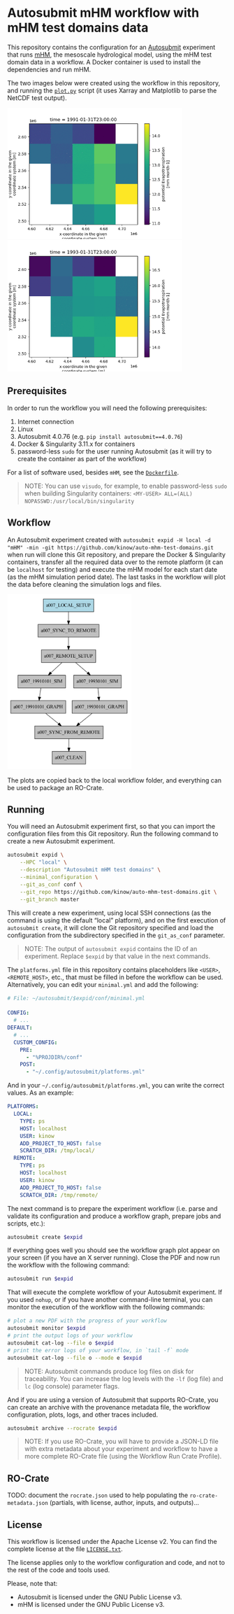 <!--
Licensed to the Apache Software Foundation (ASF) under one
or more contributor license agreements.  See the NOTICE file
distributed with this work for additional information
regarding copyright ownership.  The ASF licenses this file
to you under the Apache License, Version 2.0 (the
"License"); you may not use this file except in compliance
with the License.  You may obtain a copy of the License at

  http://www.apache.org/licenses/LICENSE-2.0

Unless required by applicable law or agreed to in writing,
software distributed under the License is distributed on an
"AS IS" BASIS, WITHOUT WARRANTIES OR CONDITIONS OF ANY
KIND, either express or implied.  See the License for the
specific language governing permissions and limitations
under the License.
-->

# Autosubmit mHM workflow with mHM test domains data

This repository contains the configuration for an [Autosubmit][autosubmit]
experiment that runs [mHM][mhm], the mesoscale hydrological model, using
the mHM test domain data in a workflow. A Docker container is used to install
the dependencies and run mHM.

The two images below were created using the workflow in this
repository, and running the [`plot.py`][plotpy] script (it uses
Xarray and Matplotlib to parse the NetCDF test output).

<div>
  <img src="./docs/plot_1991_1993.gif" style="max-width: 400px;" alt="mHM plot 1991-1993" />
  <img src="./docs/plot_1993_1995.gif" style="max-width: 400px;" alt="mHM plot 1993-1995" />
</div>

## Prerequisites

<!--
NOTE: With CWL you can list the software requirements for a computational
      workflow. Unfortunately we do not have the same for Autosubmit. But
      maybe we could find a way to give a specification of requirements?
      CWL can also declare that a workflow or tool needs Internet, and
      even Docker. So everything in this section can be part of the CWL
      Workflow definition. Would be nice to have something we could use
      in Autosubmit (like a standard way of defining it?).
-->

In order to run the workflow you will need the following
prerequisites:

1. Internet connection
2. Linux
3. Autosubmit 4.0.76 (e.g. `pip install autosubmit==4.0.76`)
4. Docker & Singularity 3.11.x for containers
5. password-less `sudo` for the user running Autosubmit (as it will
   try to create the container as part of the workflow)

For a list of software used, besides `mHM`, see the [`Dockerfile`][dockerfile].

> NOTE: You can use `visudo`, for example, to enable password-less
>       `sudo` when building Singularity containers:
>       `<MY-USER> ALL=(ALL) NOPASSWD:/usr/local/bin/singularity`

## Workflow

An Autosubmit experiment created with
`autosubmit expid -H local -d "mHM" -min -git https://github.com/kinow/auto-mhm-test-domains.git`
when run will clone this Git repository, and prepare the Docker
& Singularity containers, transfer all the required data over to
the remote platform (it can be `localhost` for testing) and execute
the mHM model for each start date (as the mHM simulation period date).
The last tasks in the workflow will plot the data before cleaning the
simulation logs and files.

<img src="./docs/mhm-workflow-graph.png" style="max-width: 400px; max-height: 400px;"  alt="mHM workflow graph"/>

The plots are copied back to the local workflow folder, and
everything can be used to package an RO-Crate.

## Running

You will need an Autosubmit experiment first, so that you
can import the configuration files from this Git repository.
Run the following command to create a new Autosubmit experiment.

```bash
autosubmit expid \
    --HPC "local" \
    --description "Autosubmit mHM test domains" \
    --minimal_configuration \
    --git_as_conf conf \
    --git_repo https://github.com/kinow/auto-mhm-test-domains.git \
    --git_branch master
```

This will create a new experiment, using local SSH connections
(as the command is using the default “local” platform), and on
the first execution of `autosubmit create`, it will clone the
Git repository specified and load the configuration from the
subdirectory specified in the `git_as_conf` parameter.

> NOTE: The output of `autosubmit expid` contains the ID of an
>       experiment. Replace `$expid` by that value in the next
>       commands.

The `platforms.yml` file in this repository contains placeholders
like `<USER>`, `<REMOTE_HOST>`, etc., that must be filled in before
the workflow can be used. Alternatively, you can edit your `minimal.yml`
and add the following:

```yaml
# File: ~/autosubmit/$expid/conf/minimal.yml

CONFIG:
  # ...
DEFAULT:
  # ...
  CUSTOM_CONFIG:
    PRE:
      - "%PROJDIR%/conf"
    POST:
      - "~/.config/autosubmit/platforms.yml"
```

And in your `~/.config/autosubmit/platforms.yml`, you can write the
correct values. As an example:

```yaml
PLATFORMS:
  LOCAL:
    TYPE: ps
    HOST: localhost
    USER: kinow
    ADD_PROJECT_TO_HOST: false
    SCRATCH_DIR: /tmp/local/
  REMOTE:
    TYPE: ps
    HOST: localhost
    USER: kinow
    ADD_PROJECT_TO_HOST: false
    SCRATCH_DIR: /tmp/remote/
```

The next command is to prepare the experiment workflow (i.e.
parse and validate its configuration and produce a workflow graph,
prepare jobs and scripts, etc.):

```bash
autosubmit create $expid
```

If everything goes well you should see the workflow graph plot
appear on your screen (if you have an X server running). Close
the PDF and now run the workflow with the following command:

```bash
autosubmit run $expid
```

That will execute the complete workflow of your Autosubmit
experiment. If you used `nohup`, or if you have another
command-line terminal, you can monitor the execution of
the workflow with the following commands:

```bash
# plot a new PDF with the progress of your workflow
autosubmit monitor $expid
# print the output logs of your workflow
autosubmit cat-log --file o $expid
# print the error logs of your workflow, in `tail -f` mode
autosubmit cat-log --file o --mode e $expid
```

> NOTE: Autosubmit commands produce log files on disk
>       for traceability. You can increase the log levels
>       with the `-lf` (log file) and `lc` (log console)
>       parameter flags.

And if you are using a version of Autosubmit that supports
RO-Crate, you can create an archive with the provenance
metadata file, the workflow configuration, plots, logs, and
other traces included.

```bash
autosubmit archive --rocrate $expid
```

> NOTE: If you use RO-Crate, you will have to provide a
>       JSON-LD file with extra metadata about your
>       experiment and workflow to have a more complete
>       RO-Crate file (using the Workflow Run Crate Profile).

## RO-Crate

TODO: document the `rocrate.json` used to help populating the
`ro-crate-metadata.json` (partials, with license, author, inputs,
and outputs)…

## License

This workflow is licensed under the Apache License v2. You can
find the complete license at the file [`LICENSE.txt`][license].

The license applies only to the workflow configuration and code,
and not to the rest of the code and tools used.

Please, note that:

- Autosubmit is licensed under the GNU Public License v3.
- mHM is licensed under the GNU Public License v3.

[autosubmit]: https://autosubmit.readthedocs.io/
[mhm]: https://mhm.pages.ufz.de/mhm/stable/
[dockerfile]: ./Dockerfile
[license]: ./LICENSE.txt
[plotpy]: ./plot.py
